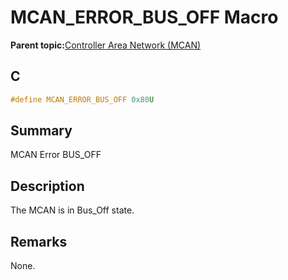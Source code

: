 # MCAN\_ERROR\_BUS\_OFF Macro

**Parent topic:**[Controller Area Network \(MCAN\)](GUID-C9F1E50C-1EF0-4941-A9CB-89808C7C54AF.md)

## C

```c
#define MCAN_ERROR_BUS_OFF 0x80U

```

## Summary

MCAN Error BUS\_OFF

## Description

The MCAN is in Bus\_Off state.

## Remarks

None.

